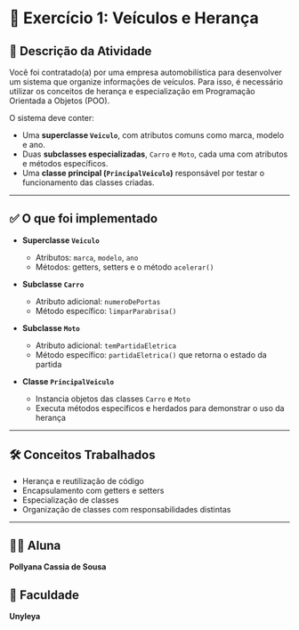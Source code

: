 # 🚗 Exercício 1: Veículos e Herança

## 📖 Descrição da Atividade

Você foi contratado(a) por uma empresa automobilística para desenvolver um sistema que organize informações de veículos. Para isso, é necessário utilizar os conceitos de herança e especialização em Programação Orientada a Objetos (POO).

O sistema deve conter:
- Uma **superclasse `Veiculo`**, com atributos comuns como marca, modelo e ano.
- Duas **subclasses especializadas**, `Carro` e `Moto`, cada uma com atributos e métodos específicos.
- Uma **classe principal (`PrincipalVeiculo`)** responsável por testar o funcionamento das classes criadas.

---

## ✅ O que foi implementado

- **Superclasse `Veiculo`**
  - Atributos: `marca`, `modelo`, `ano`
  - Métodos: getters, setters e o método `acelerar()`

- **Subclasse `Carro`**
  - Atributo adicional: `numeroDePortas`
  - Método específico: `limparParabrisa()`

- **Subclasse `Moto`**
  - Atributo adicional: `temPartidaEletrica`
  - Método específico: `partidaEletrica()` que retorna o estado da partida

- **Classe `PrincipalVeiculo`**
  - Instancia objetos das classes `Carro` e `Moto`
  - Executa métodos específicos e herdados para demonstrar o uso da herança

---

## 🛠️ Conceitos Trabalhados

- Herança e reutilização de código
- Encapsulamento com getters e setters
- Especialização de classes
- Organização de classes com responsabilidades distintas

---

## 👩‍🎓 Aluna  
**Pollyana Cassia de Sousa**  

## 🏫 Faculdade  
**Unyleya**
